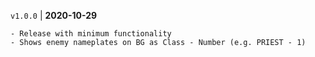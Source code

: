 `v1.0.0` | __2020-10-29__

    - Release with minimum functionality
    - Shows enemy nameplates on BG as Class - Number (e.g. PRIEST - 1)
